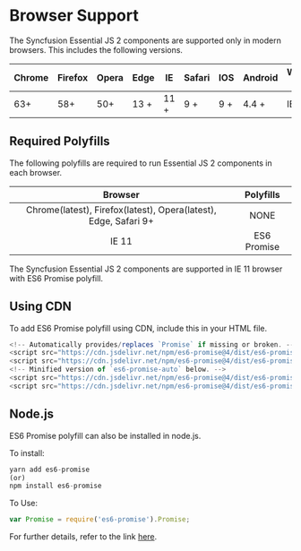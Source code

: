 # Browser Support

The Syncfusion Essential JS 2 components are supported only in modern browsers. This includes the following versions.

|    Chrome    |    Firefox    |    Opera     |    Edge    |    IE      |    Safari    |    IOS    |    Android    |    Windows   Mobile    |
|--------------|---------------|--------------|------------|------------|--------------|-----------|---------------|------------------------|
|    63+     |    58+     |    50+     |    13 +    |    11 +    |    9 +       |    9 +    |    4.4 +      |    IE 11 +             |

## Required Polyfills

The following polyfills are required to run Essential JS 2 components in each browser.

|    Browser                                             |    Polyfills      |
|:--------------------------------------------------------:|:-------------------:|
|    Chrome(latest), Firefox(latest), Opera(latest), Edge, Safari 9+    |    NONE           |
|    IE 11                                               |    ES6 Promise    |

The Syncfusion Essential JS 2 components are supported in IE 11 browser with ES6 Promise polyfill.

## Using CDN

To add ES6 Promise polyfill using CDN, include this in your HTML file.

```typescript
<!-- Automatically provides/replaces `Promise` if missing or broken. -->
<script src="https://cdn.jsdelivr.net/npm/es6-promise@4/dist/es6-promise.js"></script>
<script src="https://cdn.jsdelivr.net/npm/es6-promise@4/dist/es6-promise.auto.js"></script>
<!-- Minified version of `es6-promise-auto` below. -->
<script src="https://cdn.jsdelivr.net/npm/es6-promise@4/dist/es6-promise.min.js"></script>
<script src="https://cdn.jsdelivr.net/npm/es6-promise@4/dist/es6-promise.auto.min.js"></script>

```

## Node.js

ES6 Promise polyfill can also be installed in node.js.

To install:

```typescript
yarn add es6-promise
(or)
npm install es6-promise

```

To Use:

```typescript
var Promise = require('es6-promise').Promise;

```

For further details, refer to the link [here](https://github.com/stefanpenner/es6-promise).